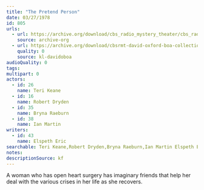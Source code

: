 ```yaml
---
title: "The Pretend Person"
date: 03/27/1978
id: 805
urls: 
  - url: https://archive.org/download/cbs_radio_mystery_theater/cbs_radio_mystery_theater-0801-0850.zip/cbs_radio_mystery_theater-0801-0850%2Fcbsrmt_0805_the_pretend_person.mp3
    source: archive-org
  - url: https://archive.org/download/cbsrmt-david-oxford-boa-collection/CBSRMT-780327-0805-The-Pretend-Person-(128-48)_WBBM-JE-{BoA}.mp3
    quality: 0
    source: kl-davidoboa
audioQuality: 0
tags: 
multipart: 0
actors:  
  - id: 26
    name: Teri Keane  
  - id: 16
    name: Robert Dryden  
  - id: 35
    name: Bryna Raeburn  
  - id: 38
    name: Ian Martin
writers:  
  - id: 43
    name: Elspeth Eric
searchable: Teri Keane,Robert Dryden,Bryna Raeburn,Ian Martin Elspeth Eric
notes: 
descriptionSource: kf
---
```

A woman who has open heart surgery has imaginary friends that help her deal with the various crises in her life as she recovers.
